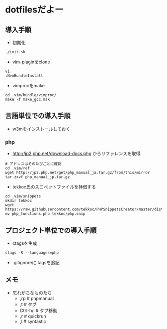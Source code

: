 # dotfilesだよー

## 導入手順

* 初期化

```
./init.sh
```

* vim-plaginをclone

```
vi
:NeoBundleInstall
```

* vimprocをmake

```
cd .vim/bundle/vimproc/
make -f make_gcc.mak
```

## 言語単位での導入手順

* w3mをインストールしておく

### php

* http://jp2.php.net/download-docs.php からリファレンスを取得

```
# アドレスはそのたびごとに確認
cd .vim/ref
wget http://jp2.php.net/get/php_manual_ja.tar.gz/from/this/mirror
tar zxvf php_manual_jp.tar.gz
```

* tekkoc氏のスニペットファイルを拝借する

```
cd .vim/snippets
mkdir tekkoc
wget https://raw.githubusercontent.com/tekkoc/PHPSnippetsCreator/master/dist/php_functions.snip
mv php_functions.php tekkoc/php.snip
```

## プロジェクト単位での導入手順

* ctagsを生成

```
ctags -R --languages=php
```

* .gitignoreに.tagsを追記

## メモ

* 忘れがちなものたち
	* ,rp # phpmanual
	* ,t # タブ
	* Ctrl-h/l # タブ移動
	* ,r # quickrun
	* ,l # syntastic
